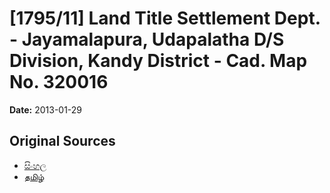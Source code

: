 # [1795/11] Land Title Settlement Dept. - Jayamalapura, Udapalatha D/S Division, Kandy District - Cad. Map No. 320016

**Date:** 2013-01-29

## Original Sources

- [සිංහල](https://documents.gov.lk/view/extra-gazettes/2013/1/1795-11_S.pdf)
- [தமிழ்](https://documents.gov.lk/view/extra-gazettes/2013/1/1795-11_T.pdf)
